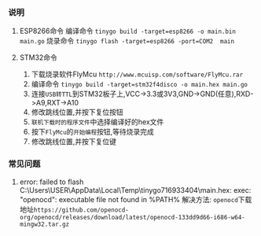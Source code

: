 ### 说明

1. ESP8266命令
编译命令 `tinygo build -target=esp8266 -o main.bin  main.go`
烧录命令 `tinygo flash -target=esp8266 -port=COM2  main`

2. STM32命令
   1. 下载烧录软件FlyMcu `http://www.mcuisp.com/software/FlyMcu.rar`
   2. 编译命令 `tinygo build -target=stm32f4disco -o main.hex main.go`
   3. 连接`USB转TTL`到STM32板子上,VCC->3.3或3V3,GND->GND(任意),RXD->A9,RXT->A10
   4. 修改跳线位置,并按下复位按钮
   5. `联机下载时的程序文件`中选择编译好的hex文件
   6. 按下`FlyMcu`的`开始编程`按钮,等待烧录完成
   7. 修改跳线位置,并按下复位键

### 常见问题

1. error: failed to flash C:\Users\USER\AppData\Local\Temp\tinygo716933404\main.hex: exec: "openocd": executable file not found in %PATH%
   解决方法: `openocd`下载地址`https://github.com/openocd-org/openocd/releases/download/latest/openocd-133dd9d66-i686-w64-mingw32.tar.gz`
